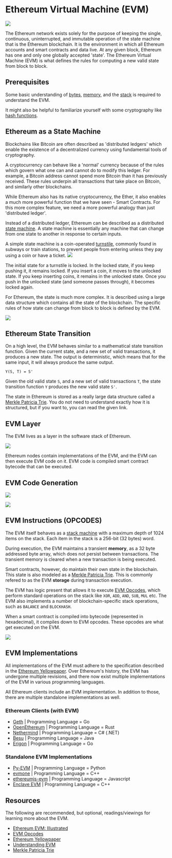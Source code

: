 # Ethereum Virtual Machine (EVM)

![](https://miro.medium.com/max/1024/1*tv4v0wrfVOAUmdBqgpwiMw.jpeg)

The Ethereum network exists solely for the purpose of keeping the single, continuous, uninterrupted, and immutable operation of the state machine that is the Ethereum blockchain. It is the environment in which all Ethereum accounts and smart contracts and data live. At any given block, Ethereum has one and only one globally accepted 'state'. The Ethereum Virtual Machine (EVM) is what defines the rules for computing a new valid state from block to block.

## Prerequisites

Some basic understanding of [bytes](https://en.wikipedia.org/wiki/Byte), [memory](https://en.wikipedia.org/wiki/Computer_memory), and the [stack](<https://en.wikipedia.org/wiki/Stack_(abstract_data_type)>) is required to understand the EVM.

It might also be helpful to familiarize yourself with some cryptography like [hash functions](https://en.wikipedia.org/wiki/Cryptographic_hash_function).

## Ethereum as a State Machine

Blockchains like Bitcoin are often described as 'distributed ledgers' which enable the existence of a decentralized currency using fundamental tools of cryptography.

A cryptocurrency can behave like a 'normal' currency because of the rules which govern what one can and cannot do to modify this ledger. For example, a Bitcoin address cannot spend more Bitcoin than it has previously received. These rules underpin all transactions that take place on Bitcoin, and similarly other blockchains.

While Ethereum also has its native cryptocurrency, the Ether, it also enables a much more powerful function that we have seen - Smart Contracts. For this more complex feature, we need a more powerful analogy than just 'distributed ledger'.

Instead of a distributed ledger, Ethereum can be described as a distributed [state machine](https://en.wikipedia.org/wiki/Finite-state_machine). A state machine is essentially any machine that can change from one state to another in response to certain inputs.

A simple state machine is a coin-operated [turnstile](https://i.imgur.com/Uh7m6jN.png), commonly found in subways or train stations, to prevent people from entering unless they pay using a coin or have a ticket.
![](https://i.imgur.com/66Mee9k.png)

The initial state for a turnstile is locked. In the locked state, if you keep pushing it, it remains locked. If you insert a coin, it moves to the unlocked state. If you keep inserting coins, it remains in the unlocked state. Once you push in the unlocked state (and someone passes through), it becomes locked again.

For Ethereum, the state is much more complex. It is described using a large data structure which contains all the state of the blockchain. The specific rules of how state can change from block to block is defined by the EVM.

![](https://ethereum.org/static/e8aca8381c7b3b40c44bf8882d4ab930/302a4/evm.png)

<Quiz questionId="0ccbf68c-2b00-46f7-857d-2e87a74fc409" />

<Quiz questionId="1261cc91-f40f-4938-a3c0-42b864fbbae1" />

## Ethereum State Transition

On a high level, the EVM behaves similar to a mathematical state transition function. Given the current state, and a new set of valid transactions, it produces a new state. The output is deterministic, which means that for the same input, it will always produce the same output.

```
Y(S, T) = S'
```

Given the old valid state `S`, and a new set of valid transactions `T`, the state transition function `Y` produces the new valid state `S'`.

The state in Ethereum is stored as a really large data structure called a [Merkle Patricia Trie](https://ethereum.org/en/developers/docs/data-structures-and-encoding/patricia-merkle-trie/). You do not need to understand exactly how it is structured, but if you want to, you can read the given link.

<Quiz questionId="744c27fc-dbce-4e3e-a787-ac08cd2e2fd0" />

<Quiz questionId="07331bd2-bc1b-4981-b72e-95e58e73aaf0" />

## EVM Layer

The EVM lives as a layer in the software stack of Ethereum.

![](https://i.imgur.com/QGsvKyk.png)

Ethereum nodes contain implementations of the EVM, and the EVM can then execute EVM code on it. EVM code is compiled smart contract bytecode that can be executed.

## EVM Code Generation

![](https://i.imgur.com/IH8Zh73.png)

![](https://i.imgur.com/k2T5iVf.png)

<Quiz questionId="9f0a062f-205a-43b0-b12b-d241bd71a91d" />

<Quiz questionId="9b9b2c9f-bf9c-46bc-a762-497a82b86fd6" />

## EVM Instructions (OPCODES)

The EVM itself behaves as a [stack machine](https://en.wikipedia.org/wiki/Stack_machine) with a maximum depth of 1024 items on the stack. Each item in the stack is a 256-bit (32 bytes) word.

During execution, the EVM maintains a transient **memory**, as a 32 byte addressed byte array, which does not persist between transactions. The transient memory is cleared when a new transaction is being executed.

<Quiz questionId="dd67f513-69cf-423b-8507-1c6327d9e08f" />

Smart contracts, however, do maintain their own state in the blockchain. This state is also modeled as a [Merkle Patricia Trie](https://ethereum.org/en/developers/docs/data-structures-and-encoding/patricia-merkle-trie/). This is commonly refered to as the EVM **storage** during transaction execution.

The EVM has logic present that allows it to execute [EVM Opcodes](https://ethereum.org/en/developers/docs/evm/opcodes/), which perform standard operations on the stack like `XOR`, `ADD`, `AND`, `SUB`, `MUL` etc. The EVM also implements a number of blockchain-specific stack operations, such as `BALANCE` and `BLOCKHASH`.

When a smart contract is compiled into bytecode (represented in hexadecimal), it compiles down to EVM opcodes. These opcodes are what get executed on the EVM.

![](https://ethereum.org/static/9628ab90bfd02f64cf873446cbdc6c70/302a4/gas.png)

<Quiz questionId="fba38a18-183f-47e6-9070-abd3d085d87c" />

## EVM Implementations

All implementations of the EVM must adhere to the specification described in the [Ethereum Yellowpaper](https://ethereum.github.io/yellowpaper/paper.pdf). Over Ethereum's history, the EVM has undergone multiple revisions, and there now exist multiple implementations of the EVM in various programming languages.

All Ethereum clients include an EVM implementation. In addition to those, there are multiple standalone implementations as well.

### Ethereum Clients (with EVM)

- [Geth](https://geth.ethereum.org/) | Programming Language = Go
- [OpenEthereum](https://github.com/openethereum/openethereum) | Programming Language = Rust
- [Nethermind](https://nethermind.io/) | Programming Language = C# (.NET)
- [Besu](https://consensys.net/quorum/developers/) | Programming Language = Java
- [Erigon](https://github.com/ledgerwatch/erigon) | Programming Language = Go

<Quiz questionId="cf441992-ff6e-4a4f-87ce-38a21593ddbd" />

### Standalone EVM Implementations

- [Py-EVM](https://github.com/ethereum/py-evm) | Programming Language = Python
- [evmone](https://github.com/ethereum/evmone) | Programming Language = C++
- [ethereumjs-evm](https://github.com/ethereumjs/ethereumjs-monorepo) | Programming Language = Javascript
- [Enclave EVM](https://github.com/microsoft/eevm) | Programming Language = C++

<Quiz questionId="77748dc7-09c8-4288-b721-b758fb930f6e" />

## Resources

The following are recommended, but optional, readings/viewings for learning more about the EVM.

- [Ethereum EVM: Illustrated](https://takenobu-hs.github.io/downloads/ethereum_evm_illustrated.pdf)
- [EVM Opcodes](https://www.ethervm.io/)
- [Ethereum Yellowpaper](https://ethereum.github.io/yellowpaper/paper.pdf)
- [Understanding EVM](https://www.youtube.com/watch?v=RxL_1AfV7N4)
- [Merkle Patricia Trie](https://www.youtube.com/watch?v=OxofT39TJgg)

<SubmitQuiz />
